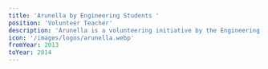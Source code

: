 ```yaml
---
title: 'Arunella by Engineering Students '
position: 'Volunteer Teacher'
description: 'Arunella is a volunteering initiative by the Engineering Students Society of the University of Peradeniya, Sri Lanka. It helps G.C.E. O/L students in rural areas to excel in Mathematics and Science subjects by conducting continuous classes and workshops.'
icon: '/images/logos/arunella.webp'
fromYear: 2013
toYear: 2014
---
```

